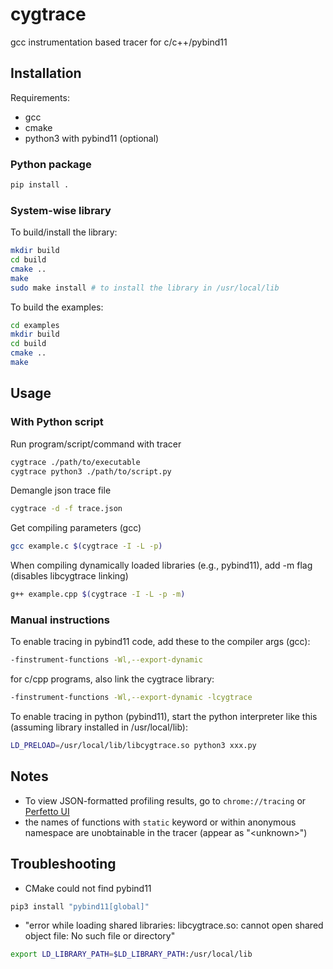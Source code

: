 # cygtrace

gcc instrumentation based tracer for c/c++/pybind11

## Installation

Requirements:

- gcc
- cmake
- python3 with pybind11 (optional)

### Python package

```bash
pip install .
```

### System-wise library

To build/install the library:

```bash
mkdir build
cd build
cmake ..
make
sudo make install # to install the library in /usr/local/lib
```

To build the examples:

```bash
cd examples
mkdir build
cd build
cmake ..
make
```

## Usage

### With Python script

Run program/script/command with tracer

```bash
cygtrace ./path/to/executable
cygtrace python3 ./path/to/script.py
```

Demangle json trace file

```bash
cygtrace -d -f trace.json
```

Get compiling parameters (gcc)

```bash
gcc example.c $(cygtrace -I -L -p)
```

When compiling dynamically loaded libraries (e.g., pybind11), add -m flag (disables libcygtrace linking)

```bash
g++ example.cpp $(cygtrace -I -L -p -m)
```

### Manual instructions

To enable tracing in pybind11 code, add these to the compiler args (gcc):

```bash
-finstrument-functions -Wl,--export-dynamic
```

for c/cpp programs, also link the cygtrace library:

```bash
-finstrument-functions -Wl,--export-dynamic -lcygtrace
```

To enable tracing in python (pybind11), start the python interpreter like this (assuming library installed in /usr/local/lib):

```bash
LD_PRELOAD=/usr/local/lib/libcygtrace.so python3 xxx.py
```

## Notes

- To view JSON-formatted profiling results, go to ```chrome://tracing``` or [Perfetto UI](https://ui.perfetto.dev/)
- the names of functions with ```static``` keyword or within anonymous namespace are unobtainable in the tracer (appear as "\<unknown\>")

## Troubleshooting

- CMake could not find pybind11

```bash
pip3 install "pybind11[global]"
```

- "error while loading shared libraries: libcygtrace.so: cannot open shared object file: No such file or directory"

```bash
export LD_LIBRARY_PATH=$LD_LIBRARY_PATH:/usr/local/lib
```
